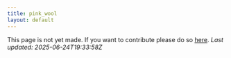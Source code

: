 ```yaml
---
title: pink_wool
layout: default
---
```


This page is not yet made. If you want to contribute please do so [here](https://github.com/CrazyH2/Bigstone/blob/wiki/components/pink_wool.md).
_Last updated: 2025-06-24T19:33:58Z_
